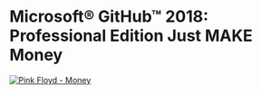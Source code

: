 # Microsoft® GitHub™ 2018: Professional Edition Just MAKE Money

[![Pink Floyd - Money](https://img.youtube.com/vi/-0kcet4aPpQ/0.jpg)](https://www.youtube.com/watch?v=-0kcet4aPpQ)
